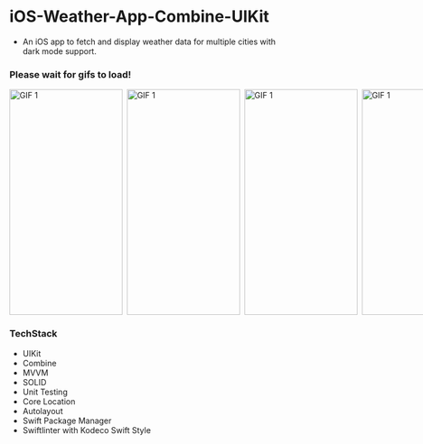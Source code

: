 # **iOS-Weather-App-Combine-UIKit**

- An iOS app to fetch and display weather data for multiple cities with dark mode support.
### **Please wait for gifs to load!**
  <p style="display: flex; justify-content: space-between;">
  <img src="https://github.com/ufukanilozluk/Ios-Weather-App-Combine-UIKit/blob/master/weather_1.gif"  alt="GIF 1" width="200" height="400"/>
    &nbsp;&nbsp
  <img src="https://github.com/ufukanilozluk/Ios-Weather-App-Combine-UIKit/blob/master/weather_2.gif"  alt="GIF 1" width="200" height="400"/>
    &nbsp;&nbsp
  <img src="https://github.com/ufukanilozluk/Ios-Weather-App-Combine-UIKit/blob/master/weather_3.gif"  alt="GIF 1" width="200" height="400"/>
    &nbsp;&nbsp;
  <img src="https://github.com/ufukanilozluk/Ios-Weather-App-Combine-UIKit/blob/master/weather_4.gif"  alt="GIF 1" width="200" height="400"/>
</div>

### **TechStack**

- UIKit
- Combine
- MVVM
- SOLID
- Unit Testing
- Core Location
- Autolayout
- Swift Package Manager
- Swiftlinter with Kodeco Swift Style

